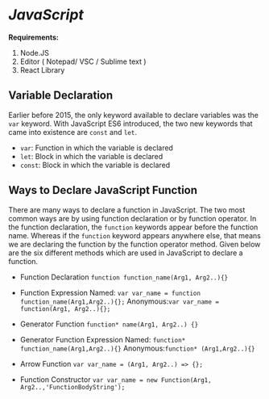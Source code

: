 # *JavaScript*

**Requirements:**

 1. Node.JS
 2. Editor ( Notepad/ VSC / Sublime text )
 3. React Library
 

## Variable Declaration
Earlier before 2015, the only keyword available to declare variables was the `var` keyword. With JavaScript ES6 introduced, the two new keywords that came into existence are `const` and `let`.

-   `var`: Function in which the variable is declared
-   `let`: Block in which the variable is declared
-   `const`: Block in which the variable is declared



## Ways to Declare JavaScript Function

There are many ways to declare a function in JavaScript. The two most common ways are by using function declaration or by function operator. In the function declaration, the `function` keywords appear before the function name. Whereas if the `function` keyword appears anywhere else, that means we are declaring the function by the function operator method. Given below are the six different methods which are used in JavaScript to declare a function.

-    Function Declaration `function function_name(Arg1, Arg2..){}`

-    Function Expression
    Named: `var var_name = function function_name(Arg1,Arg2..){};`
    Anonymous:`var var_name = function(Arg1, Arg2..){};` 

-    Generator Function   `function* name(Arg1, Arg2..) {}`

-    Generator Function Expression
    Named: `function* function_name(Arg1,Arg2..){}`
    Anonymous:`function* (Arg1,Arg2..){}`
    
-    Arrow Function
    `var var_name = (Arg1, Arg2..) => {};`

-    Function Constructor
     `var var_name = new Function(Arg1, Arg2..,'FunctionBodyString');`



